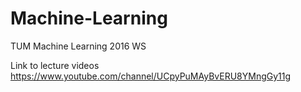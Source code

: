 # Machine-Learning
TUM Machine Learning 2016 WS

Link to lecture videos
https://www.youtube.com/channel/UCpyPuMAyBvERU8YMngGy11g
